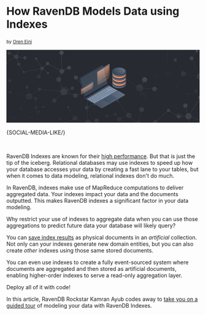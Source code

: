 # How RavenDB Models Data using Indexes
<small>by <a href="mailto:ayende@hibernatingrhinos.com">Oren Eini</a></small>

<div class="article-img figure text-center">
  <img src="images/codeproject-presents-how-ravendb-models-data-using-indexes.jpg" alt="How RavenDB Models Data using Indexes" class="img-responsive img-thumbnail">
</div>

{SOCIAL-MEDIA-LIKE/}

<br/>

RavenDB Indexes are known for their [high performance](https://ravendb.net/why-ravendb/high-performance). But that is just the tip of the iceberg. Relational databases may use indexes to speed up how your database accesses your data by creating a fast lane to your tables, but when it comes to data modeling, relational indexes don't do much.

In RavenDB, indexes make use of MapReduce computations to deliver aggregated data. Your indexes impact your data and the documents outputted. This makes RavenDB indexes a significant factor in your data modeling.

Why restrict your use of indexes to aggregate data when you can use those aggregations to predict future data your database will likely query?

You can [save index results](https://ravendb.net/docs/article-page/4.2/All/studio/database/indexes/create-map-reduce-index) as physical documents in an *artificial* collection. Not only can your indexes generate new domain entities, but you can also create *other* indexes using those same stored documents.

You can even use indexes to create a fully event-sourced system where documents are aggregated and then stored as artificial documents, enabling higher-order indexes to serve a read-only aggregation layer.

Deploy all of it with code!

In this article, RavenDB Rockstar Kamran Ayub codes away to <a href="https://www.codeproject.com/Articles/1348454/Data-Modeling-with-Indexes-in-RavenDB" target="_blank" rel="nofollow">take you on a guided tour</a> of modeling your data with RavenDB Indexes.
